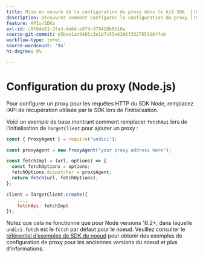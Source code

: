 ```yaml
---
title: Mise en oeuvre de la configuration du proxy dans le kit SDK  [!DNL Adobe Target] Node.js
description: Découvrez comment configurer la configuration du proxy [!UICONTROL TargetClient] dans le kit SDK  [!DNL Adobe Target] Node.js.
feature: APIs/SDKs
exl-id: c9f04e81-3fa3-4e64-a974-379420b0518a
source-git-commit: e5bae1ac9485c3e1d7c55e6386f332755196ffab
workflow-type: tm+mt
source-wordcount: '94'
ht-degree: 0%

---
```


# Configuration du proxy (Node.js)

Pour configurer un proxy pour les requêtes HTTP du SDK Node, remplacez l’API de récupération utilisée par le SDK lors de l’initialisation.

Voici un exemple de base montrant comment remplacer `fetchApi` lors de l’initialisation de `TargetClient` pour ajouter un proxy :

```javascript {line-numbers="true"}
const { ProxyAgent } = require("undici");

const proxyAgent = new ProxyAgent("your proxy address here");

const fetchImpl = (url, options) => {
  const fetchOptions = options;
  fetchOptions.dispatcher = proxyAgent;
  return fetch(url, fetchOptions);
};

client = TargetClient.create({
    ...,
    fetchApi: fetchImpl
});
```

Notez que cela ne fonctionne que pour Node versions 18.2+, dans laquelle `undici.fetch` est le `fetch` par défaut pour le noeud.
Veuillez consulter le [référentiel d’exemples de SDK de noeud](https://github.com/adobe/target-nodejs-sdk-samples/tree/master/proxy-configuration)
pour obtenir des exemples de configuration de proxy pour les anciennes versions du noeud et plus d’informations.
